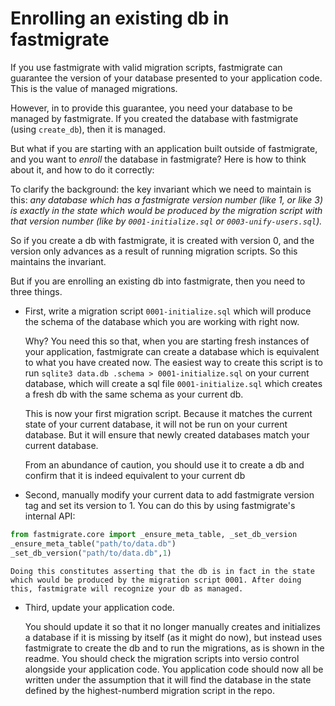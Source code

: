 # Enrolling an existing db in fastmigrate

If you use fastmigrate with valid migration scripts, fastmigrate can guarantee the version of your database presented to your application code. This is the value of managed migrations.

However, in to provide this guarantee, you need your database to be managed by fastmigrate. If you created the database with fastmigrate (using `create_db`), then it is managed.

But what if you are starting with an application built outside of fastmigrate, and you want to _enroll_ the database in fastmigrate? Here is how to think about it, and how to do it correctly:

To clarify the background: the key invariant which we need to maintain is this: *any database which has a fastmigrate version number (like 1, or like 3) is exactly in the state which would be produced by the migration script with that version number (like by `0001-initialize.sql` or `0003-unify-users.sql`).* 

So if you create a db with fastmigrate, it is created with version 0, and the version only advances as a result of running migration scripts. So this maintains the invariant.

But if you are enrolling an existing db into fastmigrate, then you need to three things.

- First, write a migration script `0001-initialize.sql` which will produce the schema of the database which you are working with right now.

    Why? You need this so that, when you are starting fresh instances of your application, fastmigrate can create a database which is equivalent to what you have created now. The easiest way to create this script is to run `sqlite3 data.db .schema > 0001-initialize.sql` on your current database, which will create a sql file `0001-initialize.sql` which creates a fresh db with the same schema as your current db.
   
    This is now your first migration script. Because it matches the current state of your current database, it will not be run on your current database. But it will ensure that newly created databases match your current database.
   
    From an abundance of caution, you should use it to create a db and confirm that it is indeed equivalent to your current db
   
- Second, manually modify your current data to add fastmigrate version tag and set its version to 1. You can do this by using fastmigrate's internal API:

```python
from fastmigrate.core import _ensure_meta_table, _set_db_version
_ensure_meta_table("path/to/data.db")
_set_db_version("path/to/data.db",1)
```

    Doing this constitutes asserting that the db is in fact in the state which would be produced by the migration script 0001. After doing this, fastmigrate will recognize your db as managed.

- Third, update your application code.

    You should update it so that it no longer manually creates and initializes a database if it is missing by itself (as it might do now), but instead uses fastmigrate to create the db and to run the migrations, as is shown in the readme. You should check the migration scripts into versio control alongside your application code. You application code should now all be written under the assumption that it will find the database in the state defined by the highest-numberd migration script in the repo.
    

